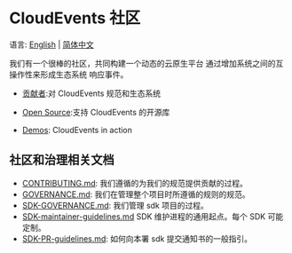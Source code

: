 # CloudEvents 社区

语言: [English](/docs/README.md) | [简体中文](README.md)

我们有一个很棒的社区，共同构建一个动态的云原生平台
通过增加系统之间的互操作性来形成生态系统
响应事件。

- [贡献者](contributors.md):对
  CloudEvents 规范和生态系统

- [Open Source](open-source.md):支持 CloudEvents 的开源库

- [Demos](demos.md): CloudEvents in action

## 社区和治理相关文档

- [CONTRIBUTING.md](CONTRIBUTING.md):
  我们遵循的为我们的规范提供贡献的过程。
- [GOVERNANCE.md](GOVERNANCE.md):
  我们在管理整个项目时所遵循的规则的规范。
- [SDK-GOVERNANCE.md](SDK-GOVERNANCE.md):
  我们管理 sdk 项目的过程。
- [SDK-maintainer-guidelines.md](SDK-maintainer-guidelines.md)
  SDK 维护进程的通用起点。每个 SDK 可能定制。
- [SDK-PR-guidelines.md](SDK-PR-guidelines.md):
  如何向本署 sdk 提交通知书的一般指引。
